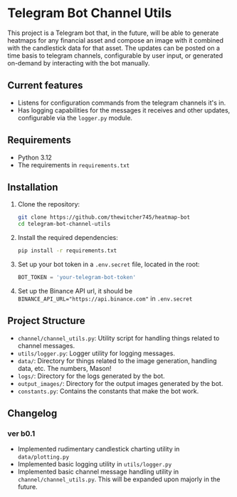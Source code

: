 # Telegram Bot Channel Utils

This project is a Telegram bot that, in the future, will be able to generate heatmaps for any financial asset and compose an image with it combined
with the candlestick data for that asset. The updates can be posted on a time basis to telegram channels, configurable by user input, or generated
on-demand by interacting with the bot manually.

## Current features

- Listens for configuration commands from the telegram channels it's in.
- Has logging capabilities for the messages it receives and other updates, configurable via the `logger.py` module.

## Requirements

- Python 3.12
- The requirements in `requirements.txt`

## Installation

1. Clone the repository:
    ```sh
    git clone https://github.com/thewitcher745/heatmap-bot
    cd telegram-bot-channel-utils
    ```

2. Install the required dependencies:
    ```sh
    pip install -r requirements.txt
    ```

3. Set up your bot token in a `.env.secret` file, located in the root:
    ```python
    BOT_TOKEN = 'your-telegram-bot-token'
    ```
   
4. Set up the Binance API url, it should be `BINANCE_API_URL="https://api.binance.com"` in `.env.secret`

## Project Structure

- `channel/channel_utils.py`: Utility script for handling things related to channel messages.
- `utils/logger.py`: Logger utility for logging messages.
- `data/`: Directory for things related to the image generation, handling data, etc. The numbers, Mason!
- `logs/`: Directory for the logs generated by the bot.
- `output_images/`: Directory for the output images generated by the bot.
- `constants.py`: Contains the constants that make the bot work.


## Changelog

### ver b0.1

- Implemented rudimentary candlestick charting utility in `data/plotting.py`
- Implemented basic logging utility in `utils/logger.py`
- Implemented basic channel message handling utility in `channel/channel_utils.py`. This will be expanded upon majorly in the future.